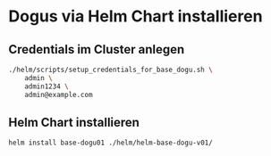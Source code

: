 # Dogus via Helm Chart installieren

## Credentials im Cluster anlegen

```bash
./helm/scripts/setup_credentials_for_base_dogu.sh \
    admin \
    admin1234 \
    admin@example.com
```

## Helm Chart installieren

```bash
helm install base-dogu01 ./helm/helm-base-dogu-v01/
```